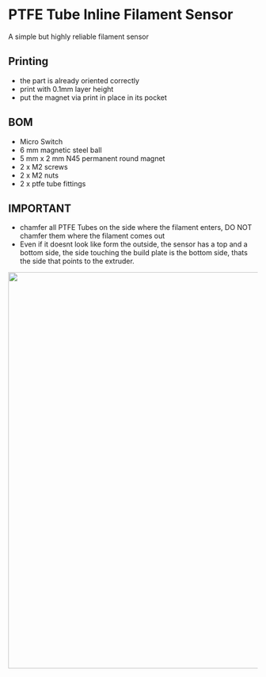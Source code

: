 # PTFE Tube Inline Filament Sensor

A simple but highly reliable filament sensor

## Printing
- the part is already oriented correctly
- print with 0.1mm layer height
- put the magnet via print in place in its pocket

## BOM
- Micro Switch
- 6 mm magnetic steel ball
- 5 mm x 2 mm N45 permanent round magnet
- 2 x M2 screws 
- 2 x M2 nuts
- 2 x ptfe tube fittings

## IMPORTANT
- chamfer all PTFE Tubes on the side where the filament enters, DO NOT chamfer them where the filament comes out  
- Even if it doesnt look like form the outside, the sensor has a top and a bottom side, the side touching the build plate is the bottom side, thats the side that points to the extruder.  

<img src="https://github.com/HelgeKeck/rome/blob/main/img/sensor.jpg" alt="" width="800"/>
